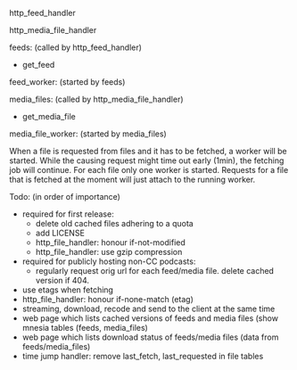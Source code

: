 
http_feed_handler

http_media_file_handler

feeds: (called by http_feed_handler)
 - get_feed

feed_worker: (started by feeds)

media_files: (called by http_media_file_handler)
 - get_media_file

media_file_worker: (started by media_files)

When a file is requested from files and it has to be fetched, a worker will be started. While the causing request might time out early (1min), the fetching job will continue. For each file only one worker is started. Requests for a file that is fetched at the moment will just attach to the running worker.

Todo: (in order of importance)
 - required for first release:
   - delete old cached files adhering to a quota
   - add LICENSE
   - http_file_handler: honour if-not-modified
   - http_file_handler: use gzip compression
 - required for publicly hosting non-CC podcasts:
   - regularly request orig url for each feed/media file. delete cached version if 404.
 - use etags when fetching
 - http_file_handler: honour if-none-match (etag)
 - streaming, download, recode and send to the client at the same time
 - web page which lists cached versions of feeds and media files (show mnesia tables (feeds, media_files)
 - web page which lists download status of feeds/media files (data from feeds/media_files)
 - time jump handler: remove last_fetch, last_requested in file tables
